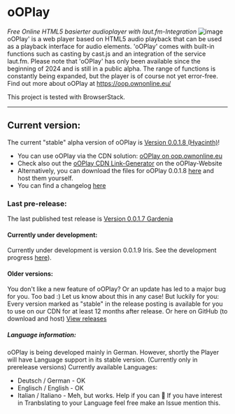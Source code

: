# oOPlay
 _Free Online HTML5 basierter audioplayer with laut.fm-Integration_
![image](https://github.com/ownOnline/oOPlay/assets/166552194/49a951d2-8cb7-4326-b9a2-da21999823fa)
 oOPlay' is a web player based on HTML5 audio playback that can be used as a playback interface for audio elements. 'oOPlay' comes with built-in functions such as casting by cast.js and an integration of the service laut.fm.
Please note that 'oOPlay' has only been available since the beginning of 2024 and is still in a public alpha. The range of functions is constantly being expanded, but the player is of course not yet error-free.
Find out more about oOPlay at https://oop.ownonline.eu/ 

This project is tested with BrowserStack.

---

## Current version:
The current "stable" alpha version of oOPlay is [Version 0.0.1.8 (Hyacinth)](https://github.com/ownOnline/oOPlay/releases/tag/v0.0.1.8)!
- You can use oOPlay via the CDN solution: [oOPlay on oop.ownonline.eu](https://oop.ownonline.eu/play?lfmstream=simliveradio)
- Check also out the [oOPlay CDN Link-Generator](https://oop.ownonline.eu/) on the oOPlay-Website
- Alternatively, you can download the files for oOPlay 0.0.1.8 [here](https://github.com/ownOnline/oOPlay/tree/065ea9f68551419231a1514573b8f085f50fab31/Releases/0-0-1-8) and host them yourself.
- You can find a changelog [here](https://github.com/ownOnline/oOPlay/blob/065ea9f68551419231a1514573b8f085f50fab31/Releases/0-0-1-8/changelog.txt)

### Last pre-release:
The last published test release is [Version 0.0.1.7 Gardenia](https://github.com/ownOnline/oOPlay/releases/tag/v0.0.1.7)

#### Currently under development:
Currently under development is version 0.0.1.9 Iris. See the development progress [here](https://github.com/ownOnline/oOPlay/tree/main/Releases/_currentdevcandidate)).

#### Older versions:
You don't like a new feature of oOPlay? Or an update has led to a major bug for you. Too bad :) Let us know about this in any case! But luckily for you: Every version marked as "stable" in the release posting is available for you to use on our CDN for at least 12 months after release. Or here on GitHub (to download and host)
[View releases](https://github.com/ownOnline/oOPlay/releases)

##### Language information:
oOPlay is being developed mainly in German. However, shortly the Player will have Language support in its stable version. (Currently only in prerelease versions)
Currently available Languages:
- Deutsch / German - OK
- Englisch / English - OK
- Italian / Italiano - Meh, but works. Help if you can 🤤
If you have interest in Tranbslating to your Language feel free make an Issue mention this.
